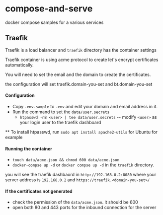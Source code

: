 # compose-and-serve
docker compose samples for a various services

## Traefik

Traefik is a load balancer and `traefik` directory has the container settings

Traefik container is using acme protocol to create let's encrypt certificates automatically.

You will need to set the email and the domain to create the certificates.

the configuration will set traefik.domain-you-set and bt.domain-you-set

#### Configuration

- Copy `.env.sample` to `.env` and edit your domain and email address in it.
- Run the command to set the `data/user.secrets`
  - `htpasswd -nB <user> | tee data/user.secrets` -- modify `<user>` as your login user to the traefik dashboard

** To install htpasswd, run `sudo apt install apache2-utils` for Ubuntu for example

#### Running the container

- `touch data/acme.json && chmod 600 data/acme.json`
- `docker-compse up -d` or `docker compse up -d` in the `traefik` directory.

you will see the traefik dashbaord in `http://192.168.0.2:8080` where your server address is `192.168.0.2` and
`https://traefik.<domain-you-set>/`


#### If the certificates not generated

- check the permission of the `data/acme.json`. it should be 600
- open both 80 and 443 ports for the inbound connection for the server
